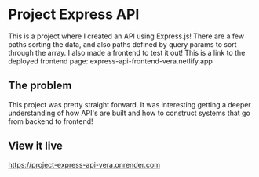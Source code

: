 # Project Express API

This is a project where I created an API using Express.js!
There are a few paths sorting the data, and also paths defined by query params to sort through the array. I also made a frontend to test it out! This is a link to the deployed frontend page: express-api-frontend-vera.netlify.app

## The problem

This project was pretty straight forward. It was interesting getting a deeper understanding of how API's are built and how to construct systems that go from backend to frontend!

## View it live

https://project-express-api-vera.onrender.com
